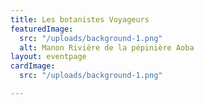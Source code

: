```yaml
---
title: Les botanistes Voyageurs
featuredImage:
  src: "/uploads/background-1.png"
  alt: Manon Rivière de la pépinière Aoba
layout: eventpage
cardImage:
  src: "/uploads/background-1.png"

---
```

